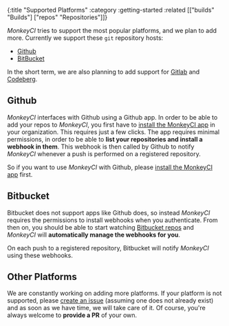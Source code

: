 {:title "Supported Platforms"
 :category :getting-started
 :related [["builds" "Builds"]
           ["repos" "Repositories"]]}

*MonkeyCI* tries to support the most popular platforms, and we plan to add more.
Currently we support these `git` repository hosts:

 - [Github](https://github.com)
 - [BitBucket](https://bitbucket.org)

In the short term, we are also planning to add support for [Gitlab](https://gitlab.com)
and [Codeberg](https://codeberg.org).

## Github

*MonkeyCI* interfaces with Github using a Github app.  In order to be able to add
your repos to *MonkeyCI*, you first have to [install the MonkeyCI app](https://github.com/apps/monkeyci-app)
in your organization.  This requires just a few clicks.  The app requires minimal permissions,
in order to be able to **list your repositories and install a webhook in them**.  This webhook
is then called by Github to notify *MonkeyCI* whenever a push is performed on a registered
repository.

So if you want to use *MonkeyCI* with Github, please [install the MonkeyCI app](https://github.com/apps/monkeyci-app/installations/new) first.

## Bitbucket

Bitbucket does not support apps like Github does, so instead *MonkeyCI* requires the
permissions to install webhooks when you authenticate.  From then on, you should be able
to start watching [Bitbucket repos](repos) and *MonkeyCI* will **automatically manage the
webhooks for you**.

On each push to a registered repository, Bitbucket will notify *MonkeyCI* using these
webhooks.

## Other Platforms

We are constantly working on adding more platforms.  If your platform is not supported,
please [create an issue](https://github.com/monkey-projects/monkeyci/issues) (assuming
one does not already exist) and as soon as we have time, we will take care of it.  Of
course, you're always welcome to **provide a PR** of your own.
